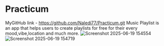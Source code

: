 # Practicum
MyGitHub link - https://github.com/Naledi77/Practicum.git
Music Playlist is an app that helps users to create playlists for free for their every mood,vibe,location and much more.
![Screenshot 2025-06-19 154554](https://github.com/user-attachments/assets/159e9da8-d93e-4f41-9388-bfe75d90a0f5)
![Screenshot 2025-06-19 154719](https://github.com/user-attachments/assets/26f092b9-eac5-43cd-b80b-e8fdcede8a5d)
